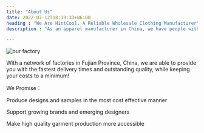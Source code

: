 ```yaml
---
title: "About Us"
date: 2022-07-12T18:19:33+06:00
heading : "We Are HintCool, A Reliable Wholesale Clothing Manufacturer"
description : "As an apparel manufacturer in China, we have people with great experience in the fashion industry who are committed to helping our clients get great fashion apparel with ease."

---
```

![our factory](https://hintcool.com/hcf.jpg)

With a network of factories in Fujian Province, China, we are able to provide you with the fastest delivery times and outstanding quality, while keeping your costs to a minimum!



We Promise：

Produce designs and samples in the most cost effective manner

Support growing brands and emerging designers


Make high quality garment production more accessible
